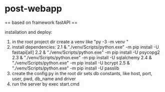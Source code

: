 # post-webapp

== based on framework fastAPI ==

installation and deploy:

1. in the root project dir create a venv like "py -3 -m venv <name>"
2. install dependencies:
   2.1 & "./venv/Scripts/python.exe" -m pip install -U fastapi[all]
   2.2 & "./venv/Scripts/python.exe" -m pip install -U psycopg2
   2.3 & "./venv/Scripts/python.exe" -m pip install -U sqlalchemy
   2.4 & "./venv/Scripts/python.exe" -m pip install -U bcrypt
   2.5 & "./venv/Scripts/python.exe" -m pip install -U passlib
3. create the config.py in the root dir sets db constants, like host, port, user, pwd, db_name and driver
4. run the server by exec start.cmd
